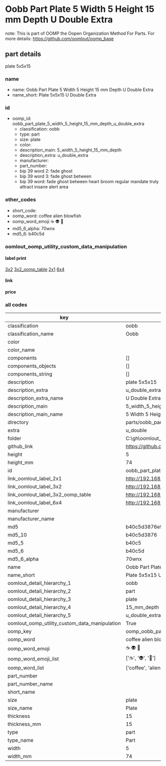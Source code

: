 # Oobb Part Plate 5 Width 5 Height 15 mm Depth U Double Extra  

note: This is part of OOMP the Oopen Organization Method For Parts. For more details: https://github.com/oomlout/oomp_base

##  part details
  



plate 5x5x15



### name
* name: Oobb Part Plate 5 Width 5 Height 15 mm Depth U Double Extra
* name_short: Plate 5x5x15 U Double Extra
### id
* oomp_id: oobb_part_plate_5_width_5_height_15_mm_depth_u_double_extra
  * classification: oobb
  * type: part
  * size: plate
  * color: 
  * description_main: 5_width_5_height_15_mm_depth
  * description_extra: u_double_extra
  * manufacturer: 
  * part_number: 
  * bip 39 word 2: fade ghost
  * bip 39 word 3: fade ghost between
  * bip 39 word: fade ghost between heart broom regular mandate truly attract insane alert area

### other_codes
* short_code: 
* oomp_word: coffee alien blowfish
* oomp_word_emoji :coffee: :alien: :blowfish:
* md5_6_alpha: 70wnx
* md5_6: b40c5d






### oomlout_oomp_utility_custom_data_manipulation
#### label print
[3x2](http://192.168.1.245:1112/?label=oomp%2070wnx)
[3x2_oomp_table](http://192.168.1.108:1112/?label=oomp%2070wnx)
[2x1](http://192.168.1.242:1112/?label=oomp%2070wnx)
[6x4](http://192.168.1.55:1112/?label=oomp%2070wnx)    

#### link

                              

#### price







### all codes 
| key | value |  
| --- | --- |  
| classification | oobb |  
| classification_name | Oobb |  
| color |  |  
| color_name |  |  
| components | [] |  
| components_objects | [] |  
| components_string | [] |  
| description | plate 5x5x15 |  
| description_extra | u_double_extra |  
| description_extra_name | U Double Extra |  
| description_main | 5_width_5_height_15_mm_depth |  
| description_main_name | 5 Width 5 Height 15 mm Depth |  
| directory | parts/oobb_part_plate_5_width_5_height_15_mm_depth_u_double_extra |  
| extra | u_double |  
| folder | C:\gh\oomlout_oobb_version_4_generated_parts\things\oobb_part_plate_5_width_5_height_15_mm_depth_u_double_extra |  
| github_link | https://github.com/oomlout/oomlout_oomp_part_src/tree/main/parts/oobb_part_plate_5_width_5_height_15_mm_depth_u_double_extra |  
| height | 5 |  
| height_mm | 74 |  
| id | oobb_part_plate_5_width_5_height_15_mm_depth_u_double_extra |  
| link_oomlout_label_2x1 | http://192.168.1.242:1112/?label=oomp%2070wnx |  
| link_oomlout_label_3x2 | http://192.168.1.245:1112/?label=oomp%2070wnx |  
| link_oomlout_label_3x2_oomp_table | http://192.168.1.108:1112/?label=oomp%2070wnx |  
| link_oomlout_label_6x4 | http://192.168.1.55:1112/?label=oomp%2070wnx |  
| manufacturer |  |  
| manufacturer_name |  |  
| md5 | b40c5d3876e970e2d30e66a42b58628e |  
| md5_10 | b40c5d3876 |  
| md5_5 | b40c5 |  
| md5_6 | b40c5d |  
| md5_6_alpha | 70wnx |  
| name | Oobb Part Plate 5 Width 5 Height 15 mm Depth U Double Extra |  
| name_short | Plate 5x5x15 U Double Extra |  
| oomlout_detail_hierarchy_1 | oobb |  
| oomlout_detail_hierarchy_2 | part |  
| oomlout_detail_hierarchy_3 | plate |  
| oomlout_detail_hierarchy_4 | 15_mm_depth |  
| oomlout_detail_hierarchy_5 | u_double_extra |  
| oomlout_oomp_utility_custom_data_manipulation | True |  
| oomp_key | oomp_oobb_part_plate_5_width_5_height_15_mm_depth_u_double_extra |  
| oomp_word | coffee alien blowfish |  
| oomp_word_emoji | :coffee: :alien: :blowfish: |  
| oomp_word_emoji_list | [':coffee:', ':alien:', ':blowfish:'] |  
| oomp_word_list | ['coffee', 'alien', 'blowfish'] |  
| part_number |  |  
| part_number_name |  |  
| short_name |  |  
| size | plate |  
| size_name | Plate |  
| thickness | 15 |  
| thickness_mm | 15 |  
| type | part |  
| type_name | Part |  
| width | 5 |  
| width_mm | 74 |  
